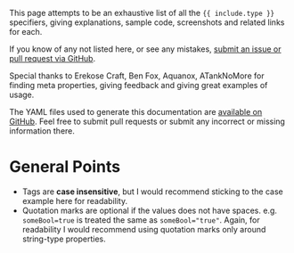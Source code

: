 This page attempts to be an exhaustive list of all the `{{ include.type }}` specifiers,
giving explanations, sample code, screenshots and related links for each.

If you know of any not listed here, or see any mistakes, [submit an issue or pull request via GitHub](https://github.com/uedev.io/UE-Specifier-Docs).

Special thanks to Erekose Craft, Ben Fox, Aquanox, ATankNoMore for finding meta properties,
giving feedback and giving great examples of usage.

The YAML files used to generate this documentation are [available on
GitHub](https://github.com/uedev.io/UE-Specifier-Docs). Feel free to submit
pull requests or submit any incorrect or missing information there.

# General Points

* Tags are **case insensitive**, but I would recommend sticking to the
  case example here for readability.
* Quotation marks are optional if the values does not have spaces. e.g.
  `someBool=true` is treated the same as `someBool="true"`. Again, for
  readability I would recommend using quotation marks only around string-type
  properties.


